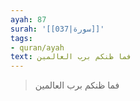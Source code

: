 ```yaml
---
ayah: 87
surah: '[[037|سورة]]'
tags:
- quran/ayah
text: فما ظنكم برب العالمين
---
```

> فما ظنكم برب العالمين
